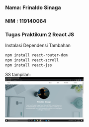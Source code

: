 ### Nama: Frinaldo Sinaga
### NIM : 119140064
 ### Tugas Praktikum 2 React JS

Instalasi Dependensi Tambahan

```
npm install react-router-dom
npm install react-scroll
npm install react-jss
```

SS tampilan:
<br>
<img src="https://raw.githubusercontent.com/Sinagafrinaldo/Prak2-PWL-ReactJS/main/Screenshot%20(365).png" width="50%" height=50%>
